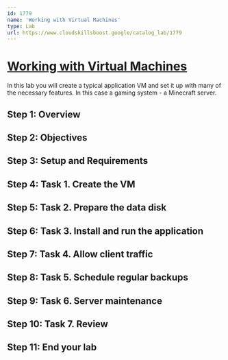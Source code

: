 ```yaml
---
id: 1779
name: 'Working with Virtual Machines'
type: Lab
url: https://www.cloudskillsboost.google/catalog_lab/1779
---
```


# [Working with Virtual Machines](https://www.cloudskillsboost.google/catalog_lab/1779)

In this lab you will create a typical application VM and set it up with many of the necessary features. In this case a gaming system - a Minecraft server.


## Step 1: Overview

## Step 2: Objectives

## Step 3: Setup and Requirements

## Step 4: Task 1. Create the VM

## Step 5: Task 2. Prepare the data disk

## Step 6: Task 3. Install and run the application

## Step 7: Task 4. Allow client traffic

## Step 8: Task 5. Schedule regular backups

## Step 9: Task 6. Server maintenance

## Step 10: Task 7. Review

## Step 11: End your lab
